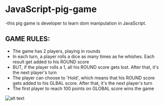# JavaScript-pig-game
-this pig game is developer to learn dom manipulation in JavaScript.

## GAME RULES:

- The game has 2 players, playing in rounds
- In each turn, a player rolls a dice as many times as he whishes. Each result get added to his ROUND score
- BUT, if the player rolls a 1, all his ROUND score gets lost. After that, it's the next player's turn
- The player can choose to 'Hold', which means that his ROUND score gets added to his GLBAL score. After that, it's the next player's turn
- The first player to reach 100 points on GLOBAL score wins the game


![alt text](https://res.cloudinary.com/dh7apsl5o/image/upload/v1544185687/pig-game-pic_ifktur.png)
